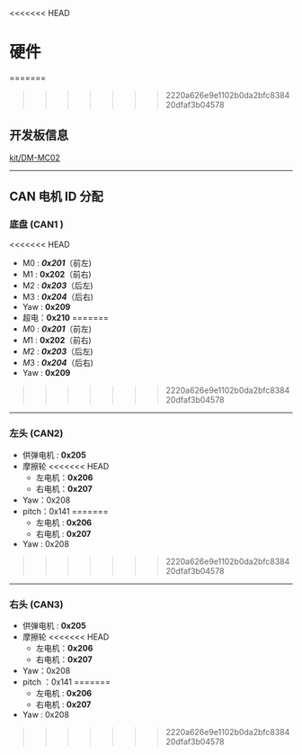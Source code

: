 <<<<<<< HEAD
# 硬件

=======
>>>>>>> 2220a626e9e1102b0da2bfc838420dfaf3b04578
## 开发板信息

[kit/DM-MC02](https://gitee.com/kit-miao/dm-mc02)

---

## CAN 电机 ID 分配

### 底盘  (CAN1 )

<<<<<<< HEAD
- M0 :  ***0x201***（前左)
- M1 :  **0x202**（前右)
- M2 :  ***0x203***（后左)
- M3 :  ***0x204***（后右)
- Yaw  :  **0x209**
- 超电：**0x210**
=======
- $M0$ :  ***0x201***（前左)
- $M1$ :  **0x202**（前右)
- $M2$ :  ***0x203***（后左)
- $M3$ :  ***0x204***（后右)
- Yaw  :  **0x209**
>>>>>>> 2220a626e9e1102b0da2bfc838420dfaf3b04578

---

### 左头 (CAN2)

- 供弹电机 : **0x205**
- 摩擦轮
<<<<<<< HEAD
    - 左电机：**0x206**
    - 右电机：**0x207**
- Yaw：0x208
- pitch：0x141
=======
    - 左电机 : **0x206**
    - 右电机 : **0x207**
- Yaw : 0x208
>>>>>>> 2220a626e9e1102b0da2bfc838420dfaf3b04578

---

### 右头 (CAN3)

- 供弹电机 : **0x205**
- 摩擦轮
<<<<<<< HEAD
    - 左电机：**0x206**
    - 右电机：**0x207**
- Yaw：0x208
- pitch ：0x141
=======
    - 左电机 : **0x206**
    - 右电机 : **0x207**
- Yaw : 0x208
>>>>>>> 2220a626e9e1102b0da2bfc838420dfaf3b04578
